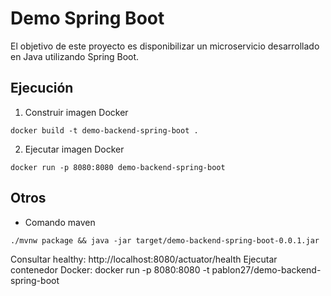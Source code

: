 # Demo Spring Boot

El objetivo de este proyecto es disponibilizar un microservicio desarrollado en Java utilizando Spring Boot.

## Ejecución 

1. Construir imagen Docker

```
docker build -t demo-backend-spring-boot .
```

2. Ejecutar imagen Docker 

```
docker run -p 8080:8080 demo-backend-spring-boot
```


## Otros

* Comando maven 

```
./mvnw package && java -jar target/demo-backend-spring-boot-0.0.1.jar
```

Consultar healthy: http://localhost:8080/actuator/health
Ejecutar contenedor Docker: docker run -p 8080:8080 -t pablon27/demo-backend-spring-boot


